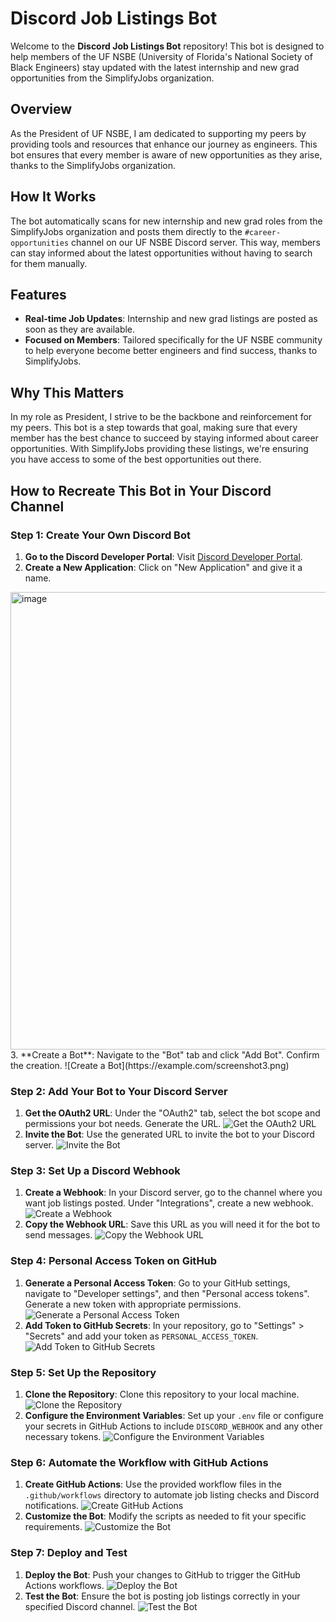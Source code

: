 # Discord Job Listings Bot

Welcome to the **Discord Job Listings Bot** repository! This bot is designed to help members of the UF NSBE (University of Florida's National Society of Black Engineers) stay updated with the latest internship and new grad opportunities from the SimplifyJobs organization.

## Overview

As the President of UF NSBE, I am dedicated to supporting my peers by providing tools and resources that enhance our journey as engineers. This bot ensures that every member is aware of new opportunities as they arise, thanks to the SimplifyJobs organization.

## How It Works

The bot automatically scans for new internship and new grad roles from the SimplifyJobs organization and posts them directly to the `#career-opportunities` channel on our UF NSBE Discord server. This way, members can stay informed about the latest opportunities without having to search for them manually.

## Features

- **Real-time Job Updates**: Internship and new grad listings are posted as soon as they are available.
- **Focused on Members**: Tailored specifically for the UF NSBE community to help everyone become better engineers and find success, thanks to SimplifyJobs.

## Why This Matters

In my role as President, I strive to be the backbone and reinforcement for my peers. This bot is a step towards that goal, making sure that every member has the best chance to succeed by staying informed about career opportunities. With SimplifyJobs providing these listings, we're ensuring you have access to some of the best opportunities out there.

## How to Recreate This Bot in Your Discord Channel

### Step 1: Create Your Own Discord Bot

1. **Go to the Discord Developer Portal**: Visit [Discord Developer Portal](https://discord.com/developers/applications).
2. **Create a New Application**: Click on "New Application" and give it a name.
  <img width="732" alt="image" src="https://github.com/seanlewertow/discord-job-listings-bot/assets/116752300/c06c5477-66a1-44c7-914b-afdafeed8910">
3. **Create a Bot**: Navigate to the "Bot" tab and click "Add Bot". Confirm the creation.
   ![Create a Bot](https://example.com/screenshot3.png)

### Step 2: Add Your Bot to Your Discord Server

1. **Get the OAuth2 URL**: Under the "OAuth2" tab, select the bot scope and permissions your bot needs. Generate the URL.
   ![Get the OAuth2 URL](https://example.com/screenshot4.png)
2. **Invite the Bot**: Use the generated URL to invite the bot to your Discord server.
   ![Invite the Bot](https://example.com/screenshot5.png)

### Step 3: Set Up a Discord Webhook

1. **Create a Webhook**: In your Discord server, go to the channel where you want job listings posted. Under "Integrations", create a new webhook.
   ![Create a Webhook](https://example.com/screenshot6.png)
2. **Copy the Webhook URL**: Save this URL as you will need it for the bot to send messages.
   ![Copy the Webhook URL](https://example.com/screenshot7.png)

### Step 4: Personal Access Token on GitHub

1. **Generate a Personal Access Token**: Go to your GitHub settings, navigate to "Developer settings", and then "Personal access tokens". Generate a new token with appropriate permissions.
   ![Generate a Personal Access Token](https://example.com/screenshot8.png)
2. **Add Token to GitHub Secrets**: In your repository, go to "Settings" > "Secrets" and add your token as `PERSONAL_ACCESS_TOKEN`.
   ![Add Token to GitHub Secrets](https://example.com/screenshot9.png)

### Step 5: Set Up the Repository

1. **Clone the Repository**: Clone this repository to your local machine.
   ![Clone the Repository](https://example.com/screenshot10.png)
2. **Configure the Environment Variables**: Set up your `.env` file or configure your secrets in GitHub Actions to include `DISCORD_WEBHOOK` and any other necessary tokens.
   ![Configure the Environment Variables](https://example.com/screenshot11.png)

### Step 6: Automate the Workflow with GitHub Actions

1. **Create GitHub Actions**: Use the provided workflow files in the `.github/workflows` directory to automate job listing checks and Discord notifications.
   ![Create GitHub Actions](https://example.com/screenshot12.png)
2. **Customize the Bot**: Modify the scripts as needed to fit your specific requirements.
   ![Customize the Bot](https://example.com/screenshot13.png)

### Step 7: Deploy and Test

1. **Deploy the Bot**: Push your changes to GitHub to trigger the GitHub Actions workflows.
   ![Deploy the Bot](https://example.com/screenshot14.png)
2. **Test the Bot**: Ensure the bot is posting job listings correctly in your specified Discord channel.
   ![Test the Bot](https://example.com/screenshot15.png)
